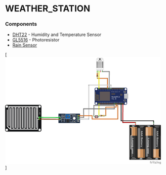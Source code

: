 # WEATHER_STATION

### Components

* [DHT22](./DHT22_datasheet.pdf) - Humidity and Temperature Sensor
* [GL5516](./Modules/CENTRAL) - Photoresistor
* [Rain Sensor](./Modules/CENTRAL)

[![WEATHER_STATION_schematics](../../img/schematics/WEATHER_STATION.png)]

